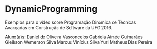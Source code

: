 # DynamicProgramming
Exemplos para o vídeo sobre Programação Dinâmica de Técnicas Avançadas em Construção de Software da UFG 2016.

Aluno(a)s:
Daniel de Oliveira Vasconcelos
Gabriela Aimée Guimarães
Gleibson Wemerson Silva
Marcus Vinícius Silva
Yuri Matheus Dias Pereira
